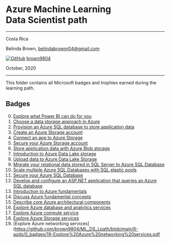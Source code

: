 # Azure Machine Learning <br> Data Scientist path

----------

Costa Rica

Belinda Brown, belindabrownr04@gmail.com

[![GitHub](https://img.shields.io/badge/--181717?logo=github&logoColor=ffffff)](https://github.com/)
[brown9804](https://github.com/brown9804)

October, 2020

----------

This folder contains all Microsoft badges and trophies earned during the learning path.

## Badges 
0. [Explore what Power BI can do for you](https://github.com/brown9804/ML_DS_Lpath/blob/main/6-azds/0_badges/0-Explore%20what%20Power%20BI%20can%20do%20for%20you.pdf)
1. [Choose a data storage approach in Azure](https://github.com/brown9804/ML_DS_Lpath/blob/main/6-azds/0_badges/1-Choose%20a%20data%20storage%20approach%20in%20Azure.pdf)
2. [Provision an Azure SQL database to store application data](https://github.com/brown9804/ML_DS_Lpath/blob/main/6-azds/0_badges/2-Provision%20an%20Azure%20SQL%20database%20to%20store%20application%20data.pdf)
3. [Create an Azure Storage account](https://github.com/brown9804/ML_DS_Lpath/blob/main/6-azds/0_badges/3-Create%20an%20Azure%20Storage%20account.pdf)
4. [Connect an app to Azure Storage](https://github.com/brown9804/ML_DS_Lpath/blob/main/6-azds/0_badges/4-Connect%20an%20app%20to%20Azure%20Storage.pdf)
5. [Secure your Azure Storage account](https://github.com/brown9804/ML_DS_Lpath/blob/main/6-azds/0_badges/5-Secure%20your%20Azure%20Storage%20account.pdf)
6. [Store application data with Azure Blob storage](https://github.com/brown9804/ML_DS_Lpath/blob/main/6-azds/0_badges/6-Store%20application%20data%20with%20Azure%20Blob%20storage.pdf)
7. [Introduction to Azure Data Lake storage](https://github.com/brown9804/ML_DS_Lpath/blob/main/6-azds/0_badges/7-Introduction%20to%20Azure%20Data%20Lake%20storage.pdf)
8. [Upload data to Azure Data Lake Storage](https://github.com/brown9804/ML_DS_Lpath/blob/main/6-azds/0_badges/8-Upload%20data%20to%20Azure%20Data%20Lake%20Storage.pdf)
9. [Migrate your relational data stored in SQL Server to Azure SQL Database](https://github.com/brown9804/ML_DS_Lpath/blob/main/6-azds/0_badges/9-Migrate%20your%20relational%20data%20stored%20in%20SQL%20Server%20to%20Azure%20SQL%20Database.pdf)
10. [Scale multiple Azure SQL Databases with SQL elastic pools](https://github.com/brown9804/ML_DS_Lpath/blob/main/6-azds/0_badges/10-Scale%20multiple%20Azure%20SQL%20Databases%20with%20SQL%20elastic%20pools.pdf)
11. [Secure your Azure SQL Database](https://github.com/brown9804/ML_DS_Lpath/blob/main/6-azds/0_badges/11-Secure%20your%20Azure%20SQL%20Database.pdf)
12. [Develop and configure an ASP.NET application that queries an Azure SQL database](https://github.com/brown9804/ML_DS_Lpath/blob/main/6-azds/0_badges/12-Develop%20and%20configure%20an%20ASP.NET%20application%20that%20queries%20an%20Azure%20SQL%20database.pdf)
13. [Introduction to Azure fundamentals](https://github.com/brown9804/ML_DS_Lpath/blob/main/6-azds/0_badges/13-Introduction%20to%20Azure%20fundamentals.pdf)
14. [Discuss Azure fundamental concepts](https://github.com/brown9804/ML_DS_Lpath/blob/main/6-azds/0_badges/14-Discuss%20Azure%20fundamental%20concepts.pdf)
15. [Describe core Azure architectural components](https://github.com/brown9804/ML_DS_Lpath/blob/main/6-azds/0_badges/15-Describe%20core%20Azure%20architectural%20components.pdf)
16. [Explore Azure database and analytics services](https://github.com/brown9804/ML_DS_Lpath/blob/main/6-azds/0_badges/16-Explore%20Azure%20database%20and%20analytics%20services.pdf)
17. [Explore Azure compute service](https://github.com/brown9804/ML_DS_Lpath/blob/main/6-azds/0_badges/17-Explore%20Azure%20compute%20services.pdf)
18. [Explore Azure Storage services](https://github.com/brown9804/ML_DS_Lpath/blob/main/6-azds/0_badges/18-Explore%20Azure%20Storage%20services.pdf)
19. [Explore Azure networking services](https://github.com/brown9804/ML_DS_Lpath/blob/main/6-azds/0_badges/19-Explore%20Azure%20networking%20services.pdf
